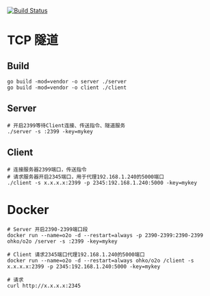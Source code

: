 [![Build Status](https://drone.cdeyun.com/api/badges/cdeyun.com/o2o/status.svg)](https://drone.cdeyun.com/cdeyun.com/o2o)

# TCP 隧道

## Build
```
go build -mod=vendor -o server ./server
go build -mod=vendor -o client ./client
```

## Server
```
# 开启2399等待Client连接、传送指令、隧道服务
./server -s :2399 -key=mykey
```

## Client
```
# 连接服务器2399端口，传送指令
# 请求服务器开启2345端口，用于代理192.168.1.240的5000端口
./client -s x.x.x.x:2399 -p 2345:192.168.1.240:5000 -key=mykey
```

# Docker
```
# Server 开启2390-2399端口段
docker run --name=o2o -d --restart=always -p 2390-2399:2390-2399 ohko/o2o /server -s :2399 -key=mykey

# Client 请求2345端口代理192.168.1.240的5000端口
docker run --name=o2o -d --restart=always ohko/o2o /client -s x.x.x.x:2399 -p 2345:192.168.1.240:5000 -key=mykey

# 请求
curl http://x.x.x.x:2345
```
